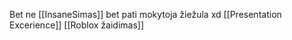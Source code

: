 Bet ne [[InsaneSimas]] bet pati mokytoja žiežula xd [[Presentation Excerience]] [[Roblox žaidimas]] 